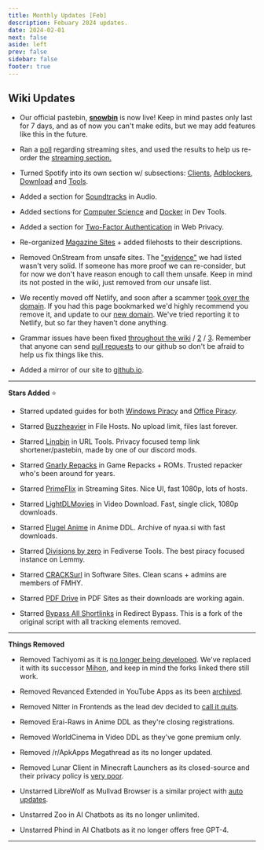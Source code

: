 ```yaml
---
title: Monthly Updates [Feb]
description: Febuary 2024 updates.
date: 2024-02-01
next: false
aside: left
prev: false
sidebar: false
footer: true
---
```


<Post authors="['nbats']" />

## Wiki Updates

- Our official pastebin, **[snowbin](https://pastes.fmhy.net/)** is now live!
  Keep in mind pastes only last for 7 days, and as of now you can't make edits,
  but we may add features like this in the future.

- Ran a [poll](https://i.imgur.com/73paJlr.png) regarding streaming sites, and
  used the results to help us re-order the
  [streaming section.](/videopiracyguide)

- Turned Spotify into its own section w/ subsections:
  [Clients](/audiopiracyguide#spotify-clients),
  [Adblockers](/audiopiracyguide#spotify-adblockers),
  [Download](/audiopiracyguide#spotify-download) and
  [Tools](/audiopiracyguide#spotify-tools).

- Added a section for
  [Soundtracks](/audiopiracyguide#media-soundtracks) in Audio.

- Added sections for
  [Computer Science](/devtools#computer-science) and
  [Docker](/devtools#docker-tools) in Dev Tools.

- Added a section for
  [Two-Factor Authentication](/adblockvpnguide#two-factor-authentication)
  in Web Privacy.

- Re-organized [Magazine Sites](/readingpiracyguide#magazines) +
  added filehosts to their descriptions.

- Removed OnStream from unsafe sites. The ["evidence"](https://rentry.co/upo2r)
  we had listed wasn't very solid. If someone has more proof we can re-consider,
  but for now we don't have reason enough to call them unsafe. Keep in mind its
  not posted in the wiki, just removed from our unsafe list.

- We recently moved off Netlify, and soon after a scammer
  [took over the domain](https://i.imgur.com/rByoHnf.png). If you had this page
  bookmarked we'd highly recommend you remove it, and update to our
  [new domain](/). We've tried reporting it to Netlify, but so
  far they haven't done anything.

- Grammar issues have been fixed
  [throughout the wiki](https://github.com/fmhy/FMHYedit/pull/1337) /
  [2](https://github.com/fmhy/FMHYedit/pull/1340) /
  [3](https://github.com/fmhy/FMHYedit/pull/1339). Remember that anyone can send
  [pull requests](https://github.com/fmhy/FMHYedit) to our github so don't be
  afraid to help us fix things like this.

- Added a mirror of our site to [github.io](https://fmhy.github.io/FMHYedit/).

---

**Stars Added** ⭐

- Starred updated guides for both
  [Windows Piracy](/system-tools#windows-isos) and
  [Office Piracy](/text-tools#text-editors).

- Starred [Buzzheavier](/file-tools#file-hosts) in File Hosts.
  No upload limit, files last forever.

- Starred [Linqbin](/internet-tools#url-tools) in URL Tools.
  Privacy focused temp link shortener/pastebin, made by one of our discord mods.

- Starred [Gnarly Repacks](/gamingpiracyguide#game-repacks) in
  Game Repacks + ROMs. Trusted repacker who's been around for years.

- Starred [PrimeFlix](/videopiracyguide#multi-server) in
  Streaming Sites. Nice UI, fast 1080p, lots of hosts.

- Starred [LightDLMovies](/videopiracyguide#download-sites) in
  Video Download. Fast, single click, 1080p downloads.

- Starred [Flugel Anime](/videopiracyguide#anime-downloading) in
  Anime DDL. Archive of nyaa.si with fast downloads.

- Starred
  [Divisions by zero](/social-media-tools#fediverse-tools) in
  Fediverse Tools. The best piracy focused instance on Lemmy.

- Starred [CRACKSurl](/downloadpiracyguide#software-sites) in
  Software Sites. Clean scans + admins are members of FMHY.

- Starred [PDF Drive](/readingpiracyguide#pdf-search) in PDF
  Sites as their downloads are working again.

- Starred
  [Bypass All Shortlinks](/adblockvpnguide#redirect-bypass) in
  Redirect Bypass. This is a fork of the original script with all tracking
  elements removed.

---

**Things Removed**

- Removed Tachiyomi as it is
  [no longer being developed](https://tachiyomi.org/news/2024-01-13-goodbye).
  We've replaced it with its successor
  [Mihon](/android-iosguide#android-reading), and keep in mind
  the forks linked there still work.

- Removed Revanced Extended in YouTube Apps as its been
  [archived](https://redd.it/1abt4kk).

- Removed Nitter in Frontends as the lead dev decided to
  [call it quits](https://github.com/zedeus/nitter/issues/1155#issuecomment-1913361757).

- Removed Erai-Raws in Anime DDL as they're closing registrations.

- Removed WorldCinema in Video DDL as they've gone premium only.

- Removed /r/ApkApps Megathread as its no longer updated.

- Removed Lunar Client in Minecraft Launchers as its closed-source and their
  privacy policy is [very poor](https://i.imgur.com/2Wtds7l.png).

- Unstarred LibreWolf as Mullvad Browser is a similar project with
  [auto updates](https://i.imgur.com/GTzWHR0.png).

- Unstarred Zoo in AI Chatbots as its no longer unlimited.

- Unstarred Phind in AI Chatbots as it no longer offers free GPT-4.

---
